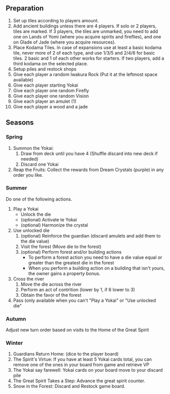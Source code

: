 ## Preparation

1. Set up tiles according to players amount.
2. Add ancient buildings unless there are 4 players. If solo or 2 players, tiles are marked.
If 3 players, the tiles are unmarked, you need to add one on Lands of Yomi (where you acquire spirits and fireflies),
and one on Glade of Jade (where you acquire resources).
3. Place Kodama Tiles. In case of expansions use at least a basic kodama tile,
never more of 2 of each type, and use 1/3/5 and 2/4/6 for basic tiles.
2 basic and 1 of each other works for starters.
If two players, add a third kodama on the selected place.
4. Setup piles and restock shops
5. Give each player a random Iwakura Rock (Put it at the leftmost space available)
6. Give each player starting Yokai
7. Give each player one random Firefly
8. Give each player one random Vision
9. Give each player an amulet (1)
10. Give each player a wood and a jade

## Seasons

### Spring

1. Summon the Yokai:
    1. Draw from deck until you have 4 (Shuffle discard into new deck if needed)
    2. Discard one Yokai
2. Reap the Fruits: Collect the rewards from Dream Crystals (purple) in any order you like.

### Summer

Do one of the following actions.

1. Play a Yokai
   - Unlock the die
   - (optional) Activate te Yokai
   - (optional) Harmonize the crystal
2. Use unlocked die
   1. (optional) Reinforce the guardian (discard amulets and add them to the die value)
   2. Visit the forest (Move die to the forest) 
   3. (optional) Perform forest and/or building actions
      - To perform a forest action you need to have a die value equal or greater than the greatest die in the forest
      - When you perform a building action on a building that isn't yours, the owner gains a property bonus.
3. Cross the river
    1. Move the die across the river
    2. Perform an act of contrition (lower by 1, if 6 lower to 3)
    3. Obtain the favor of the forest
4. Pass (only available when you can't "Play a Yokai" or "Use unlocked die"

### Autumn

Adjust new turn order based on visits to the Home of the Great Spirit

### Winter

1. Guardians Return Home: (dice to the player board)
2. The Spirit's Virtue: If you have at least 5 Yokai cards total, you can remove one of the ones in your board from game and retrieve VP
3. The Yokai say farewell: Yokai cards on your board move to your discard pile
4. The Great Spirit Takes a Step: Advance the great spirit counter.
5. Snow in the Forest: Discard and Restock game board.